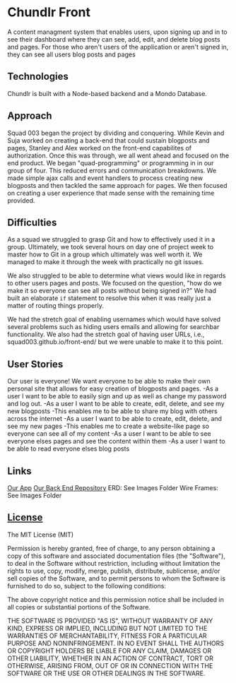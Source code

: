 # Chundlr Front

A content managment system that enables users, upon signing up and in to
see their dashboard where they can see, add, edit, and delete blog posts
and pages. For those who aren't users of the application or aren't signed
in, they can see all users blog posts and pages

## Technologies

Chundlr is built with a Node-based backend and a Mondo Database.

## Approach

Squad 003 began the project by dividing and conquering. While Kevin and Suja
worked on creating a back-end that could sustain blogposts and pages, Stanley
and Alex worked on the front-end capabilites of authorization. Once this was
through, we all went ahead and focused on the end product. We began
"quad-programming" or programming in in our group of four.
This reduced errors and communication breakdowns. We made simple
ajax calls and event handlers to process creating new blogposts
and then tackled the same approach for pages. We then focused
on creating a user experience that made sense with the remaining time provided.

## Difficulties

As a squad we struggled to grasp Git and how to effectively used it in a group.
Ultimately, we took several hours on day one of project week to master how to
Git in a group which ultimately was well worth it. We managed to make it
through the week with practically no git issues.

We also struggled to be able to determine what views would like in regards
to other users pages and posts. We focused on the question, "how do we make it
so everyone can see all posts without being signed in?" We had built an
elaborate `if` statement to resolve this when it was really just a matter
of routing things properly.

We had the stretch goal of enabling usernames which would have solved several
problems such as hiding users emails and allowing for searchbar functionality.
We also had the stretch goal of having user URLs, i.e.,
squad003.github.io/front-end/<your-username> but we were unable to make it to
this point.


## User Stories
Our user is everyone! We want everyone to be able to make their own personal
site that allows for easy creation of blogposts and pages.
-As a user I want to be able to easily sign and up as well as change my
  password and log out.
-As a user I want to be able to create, edit, delete, and see my new blogposts
  -This enables me to be able to share my blog with others across the internet
-As a user I want to be able to create, edit, delete, and see my new pages
  -This enables me to create a website-like page so everyone can see all of my
  content
-As a user I want to be able to see everyone elses pages and see the content
  within them
-As a user I want to be able to read everyone elses blog posts


## Links
[Our App](squad003.github.io/front-end)
[Our Back End Repository](https://github.com/Squad003/squad-project-backend)
ERD: See Images Folder
Wire Frames: See Images Folder

## [License](https://opensource.org/licenses/MIT)

The MIT License (MIT)

Permission is hereby granted, free of charge, to any person obtaining a copy of this software and associated documentation files (the "Software"), to deal in the Software without restriction, including without limitation the rights to use, copy, modify, merge, publish, distribute, sublicense, and/or sell copies of the Software, and to permit persons to whom the Software is furnished to do so, subject to the following conditions:

The above copyright notice and this permission notice shall be included in all copies or substantial portions of the Software.

THE SOFTWARE IS PROVIDED "AS IS", WITHOUT WARRANTY OF ANY KIND, EXPRESS OR IMPLIED, INCLUDING BUT NOT LIMITED TO THE WARRANTIES OF MERCHANTABILITY, FITNESS FOR A PARTICULAR PURPOSE AND NONINFRINGEMENT. IN NO EVENT SHALL THE AUTHORS OR COPYRIGHT HOLDERS BE LIABLE FOR ANY CLAIM, DAMAGES OR OTHER LIABILITY, WHETHER IN AN ACTION OF CONTRACT, TORT OR OTHERWISE, ARISING FROM, OUT OF OR IN CONNECTION WITH THE SOFTWARE OR THE USE OR OTHER DEALINGS IN THE SOFTWARE.

